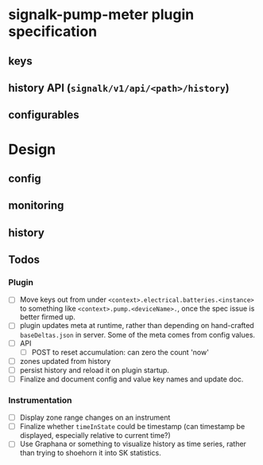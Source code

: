 # signalk-pump-meter plugin specification

## keys

## history API (`signalk/v1/api/<path>/history`)

## configurables

# Design

## config


## monitoring 

## history


## Todos
### Plugin
  - [ ] Move keys out from under `<context>.electrical.batteries.<instance>` to something like `<context>.pump.<deviceName>.`, once the spec issue is better firmed up.  
  - [ ] plugin updates meta at runtime, rather than depending on hand-crafted `baseDeltas.json` in server.  Some of the meta comes from config values.
  - [ ] API
    - [ ] POST to reset accumulation: can zero the count 'now'
  - [ ] zones updated from history
  - [ ] persist history and reload it on plugin startup.
  - [ ] Finalize and document config and value key names and update doc.

### Instrumentation
- [ ] Display zone range changes on an instrument
- [ ] Finalize whether `timeInState` could be timestamp (can timestamp be displayed, especially relative to current time?)
- [ ] Use Graphana or something to visualize history as time series, rather than trying to shoehorn it into SK statistics.